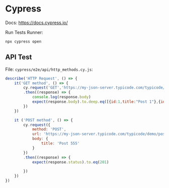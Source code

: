# Cypress

Docs: https://docs.cypress.io/

Run Tests Runner: 

```bash
npx cypress open
```

## API Test

File: `cypress/e2e/api/http_methods.cy.js`:

```js
describe('HTTP Request', () => {
	it('GET method', () => {
		cy.request('GET','https://my-json-server.typicode.com/typicode/demo/posts')
		.then((response) => {
			console.log(response.body)
			expect(response.body).to.deep.eq([{id:1,title:"Post 1"},{id:2,title:"Post 2"},{id:3,title:"Post 3"}])
		})
	})

	it ('POST method', () => {
		cy.request({
			method: 'POST',
			url: 'https://my-json-server.typicode.com/typicode/demo/posts',
			body: {
				title: 'Post 555'
			}
		})
		.then((response) => {
			expect(response.status).to.eq(201)
			
		})
	})
})
```
